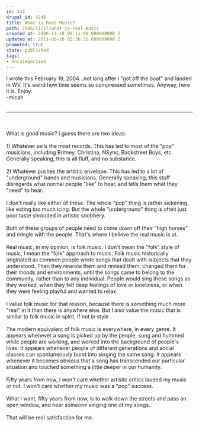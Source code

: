 ```yaml
---
id: 344
drupal_id: 4246
title: What is Real Music?
path: 2006/11/17/what-is-real-music
created_at: 2006-11-18 00:11:00.000000000 Z
updated_at: 2011-08-20 03:36:31.000000000 Z
promoted: true
state: published
tags:
- Uncategorized
---
```

I wrote this February 19, 2004...not long after I "got off the boat" and landed in WV. It's weird how time seems so compressed sometimes. Anyway, here it is. Enjoy.<br />-micah<br /><br /><hr /><br /><br />What is good music? I guess there are two ideas:<br /><br />1) Whatever sells the most records. This has led to most of the "pop" musicians, including Britney, Christina, NSync, Backstreet Boys, etc. Generally speaking, this is all fluff, and no substance.<br /><br />2) Whatever pushes the artistic envelope. This has led to a lot of "underground" bands and musicians. Generally speaking, this stuff disregards what normal people "like" to hear, and tells them what they "need" to hear.<br /><br />I don't really like either of these. The whole "pop" thing is rather sickening, like eating too much icing. But the whole "underground" thing is often just poor taste shrouded in artistic snobbery.<br /><br />Both of these groups of people need to come down off their "high horses" and mingle with the people. That's where I believe the real music is at.<br /><br />Real music, in my opinion, is folk music. I don't mean the "folk" style of music, I mean the "folk" approach to music. Folk music historically originated as common people wrote songs that dealt with subjects that they understood. Then they rewrote them and revised them, changed them for their moods and environments, until the songs came to belong to the community, rather than to any individual. People would sing these songs as they worked, when they felt deep feelings of love or loneliness, or when they were feeling playful and wanted to relax.<br /><br />I value folk music for that reason, because there is something much more "real" in it than there is anywhere else. But I also value the music that is similar to folk music in spirit, if not in style.<br /><br />The modern equivalent of folk music is everywhere, in every genre. It appears whenever a song is picked up by the people, sung and hummed while people are working, and worked into the background of people's lives. It appears whenever people of different generations and social classes can spontaneously burst into singing the same song. It appears whenever it becomes obvious that a song has transcended our particular situation and touched something a little deeper in our humanity.<br /><br />Fifty years from now, I won't care whether artistic critics lauded my music or not. I won't care whether my music was a "pop" success.<br /><br />What I want, fifty years from now, is to walk down the streets and pass an open window, and hear someone singing one of my songs.<br /><br />That will be real satisfaction for me.
